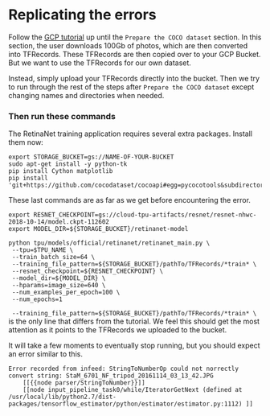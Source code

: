 # Replicating the errors

Follow the [GCP tutorial](https://cloud.google.com/tpu/docs/tutorials/retinanet) up until the `Prepare the COCO dataset` section. In this section, the user downloads 100Gb of photos, which are then converted into TFRecords. These TFRecords are then copied over to your GCP Bucket. But we want to use the TFRecords for our own dataset. 

Instead, simply upload your TFRecords directly into the bucket. Then we try to run through the rest of the steps after `Prepare the COCO dataset` except changing names and directories when needed. 

### Then run these commands

The RetinaNet training application requires several extra packages. Install them now:
```
export STORAGE_BUCKET=gs://NAME-OF-YOUR-BUCKET
sudo apt-get install -y python-tk
pip install Cython matplotlib
pip install 'git+https://github.com/cocodataset/cocoapi#egg=pycocotools&subdirectory=PythonAPI'
```

These last commands are as far as we get before encountering the error. 

```
export RESNET_CHECKPOINT=gs://cloud-tpu-artifacts/resnet/resnet-nhwc-2018-10-14/model.ckpt-112602
export MODEL_DIR=${STORAGE_BUCKET}/retinanet-model

python tpu/models/official/retinanet/retinanet_main.py \
 --tpu=$TPU_NAME \
 --train_batch_size=64 \
 --training_file_pattern=${STORAGE_BUCKET}/pathTo/TFRecords/*train* \
 --resnet_checkpoint=${RESNET_CHECKPOINT} \
 --model_dir=${MODEL_DIR} \
 --hparams=image_size=640 \
 --num_examples_per_epoch=100 \
 --num_epochs=1
```

 ` --training_file_pattern=${STORAGE_BUCKET}/pathTo/TFRecords/*train* \` is the only     line that differs from the tutorial. We feel this should get the most attention as it points to the TFRecords we uploaded to the bucket.

It will take a few moments to eventually stop running, but you should expect an error similar to this.

```
Error recorded from infeed: StringToNumberOp could not norrectly convert string: StaM_6701_NF_tripod_20161114_03_13_42.JPG
	[[{{node parser/StringToNumber}}]]
    [[node input_pipeline_task0/while/IteratorGetNext (defined at /usr/local/lib/python2.7/dist-packages/tensorflow_estimator/python/estimator/estimator.py:1112) ]]
```
